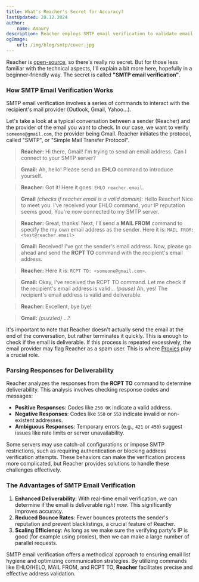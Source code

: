 ```yaml
---
title: What's Reacher's Secret for Accuracy?
lastUpdated: 28.12.2024
author:
    name: Amaury
description: Reacher employs SMTP email verification to validate email addresses through commands like EHLO and RCPT TO. Positive responses confirm validity, while negative ones indicate issues. This method improves deliverability, reduces bounce rates, and supports efficient scaling of email verification.
ogImage:
    url: /img/blog/smtp/cover.jpg
---
```


Reacher is [open-source](https://github.com/reacherhq/check-if-email-exists), so there's really no secret. But for those less familiar with the technical aspects, I'll explain a bit more here, hopefully in a beginner-friendly way. The secret is called **"SMTP email verification"**.

### How SMTP Email Verification Works

SMTP email verification involves a series of commands to interact with the recipient's mail provider (Outlook, Gmail, Yahoo...).

Let's take a look at a typical conversation between a sender (Reacher) and the provider of the email you want to check. In our case, we want to verify `someone@gmail.com`, the provider being Gmail. Reacher initiates the protocol, called "SMTP", or "Simple Mail Transfer Protocol".

> **Reacher:** Hi there, Gmail! I'm trying to send an email address. Can I connect to your SMTP server?

> **Gmail:** Ah, hello! Please send an **EHLO** command to introduce yourself.

> **Reacher:** Got it! Here it goes: `EHLO reacher.email`.

> **Gmail** _(checks if reacher.email is a valid domain)_: Hello Reacher! Nice to meet you. I've received your EHLO command, your IP reputation seems good. You're now connected to my SMTP server.

> **Reacher:** Great, thanks! Next, I'll send a **MAIL FROM** command to specify the my own email address as the sender. Here it is: `MAIL FROM: <test@reacher.email>`

> **Gmail:** Received! I've got the sender's email address. Now, please go ahead and send the **RCPT TO** command with the recipient's email address.

> **Reacher:** Here it is: `RCPT TO: <someone@gmail.com>`.

> **Gmail:** Okay, I've received the RCPT TO command. Let me check if the recipient's email address is valid... _(pause)_ Ah, yes! The recipient's email address is valid and deliverable.

> **Reacher:** Excellent, bye bye!

> **Gmail:** _(puzzled)_ ...?

It's important to note that Reacher doesn't actually send the email at the end of the conversation, but rather terminates it quickly. This is enough to check if the email is deliverable. If this process is repeated excessively, the email provider may flag Reacher as a spam user. This is where [Proxies](https://docs.reacher.email/self-hosting/proxies) play a crucial role.

### Parsing Responses for Deliverability

Reacher analyzes the responses from the **RCPT TO** command to determine deliverability. This analysis involves checking response codes and messages:

-   **Positive Responses**: Codes like `250 OK` indicate a valid address.
-   **Negative Responses**: Codes like `550` or `553` indicate invalid or non-existent addresses.
-   **Ambiguous Responses**: Temporary errors (e.g., `421` or `450`) suggest issues like rate limits or server unavailability.

Some servers may use catch-all configurations or impose SMTP restrictions, such as requiring authentication or blocking address verification attempts. These behaviors can make the verification process more complicated, but Reacher provides solutions to handle these challenges effectively.

### The Advantages of SMTP Email Verification

1. **Enhanced Deliverability**: With real-time email verification, we can determine if the email is deliverable _right now_. This significantly improves accuracy.
2. **Reduced Bounce Rates**: Fewer bounces protects the sender's reputation and prevent blacklistings, a crucial feature of Reacher.
3. **Scaling Efficiency**: As long as we make sure the verifying party's IP is good (for example using proxies), then we can make a large number of parallel requests.

SMTP email verification offers a methodical approach to ensuring email list hygiene and optimizing communication strategies. By utilizing commands like EHLO/HELO, MAIL FROM, and RCPT TO, **Reacher** facilitates precise and effective address validation.
